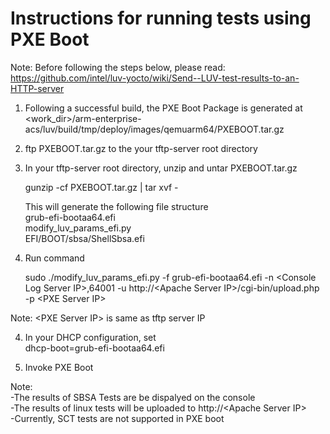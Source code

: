 # Instructions for running tests using PXE Boot

Note: Before following the steps below, please read:
https://github.com/intel/luv-yocto/wiki/Send--LUV-test-results-to-an-HTTP-server


1. Following a successful build, the PXE Boot Package is generated at<br/>
	<work_dir>/arm-enterprise-acs/luv/build/tmp/deploy/images/qemuarm64/PXEBOOT.tar.gz

2. ftp PXEBOOT.tar.gz to the your tftp-server root directory<br/>

3. In your tftp-server root directory, unzip and untar PXEBOOT.tar.gz<br/>

	gunzip -cf PXEBOOT.tar.gz | tar xvf -

	This will generate the following file structure<br/>
	grub-efi-bootaa64.efi<br/>
	modify_luv_params_efi.py<br/>
	EFI/BOOT/sbsa/ShellSbsa.efi<br/>

4. Run command<br/>

	sudo ./modify_luv_params_efi.py -f grub-efi-bootaa64.efi -n \<Console Log Server IP\>,64001 -u http://\<Apache Server IP\>/cgi-bin/upload.php -p \<PXE Server IP\>

Note: \<PXE Server IP\> is same as tftp server IP<br/>

4. In your DHCP configuration, set <br/>
	dhcp-boot=grub-efi-bootaa64.efi

5. Invoke PXE Boot<br/>


Note:<br/>
-The results of SBSA Tests are be dispalyed on the console<br/>
-The results of linux tests will be uploaded to  http://\<Apache Server IP\><br/>
-Currently, SCT tests are not supported in PXE boot<br/>
